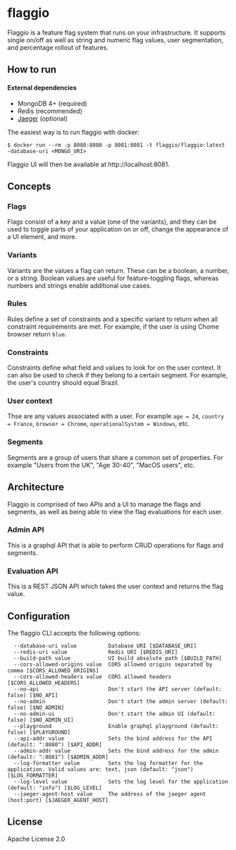 # flaggio

Flaggio is a feature flag system that runs on your infrastructure. It supports single on/off as well as string and numeric flag values, user segmentation, and percentage rollout of features.



## How to run

#### External dependencies

* MongoDB 4+ (required)
* Redis (recommended)
* [Jaeger](https://github.com/jaegertracing/jaeger) (optional)

The easiest way is to run flaggio with docker:

```shell script
$ docker run --rm -p 8080:8080 -p 8081:8081 -t flaggio/flaggio:latest -database-uri <MONGO_URI>
```

Flaggio UI will then be available at http://localhost:8081.

## Concepts

### Flags

Flags consist of a key and a value (one of the variants), and they can be used to toggle parts of your application on or off, change the appearance of a UI element, and more.

### Variants

Variants are the values a flag can return. These can be a boolean, a number, or a string. Boolean values are useful for feature-toggling flags, whereas numbers and strings enable additional use cases.

### Rules

Rules define a set of constraints and a specific variant to return when all constraint requirements are met. For example, if the user is using Chome browser return `blue`.

### Constraints

Constraints define what field and values to look for on the user context. It can also be used to check if they belong to a certain segment. For example, the user's country should equal Brazil.

### User context

Thse are any values associated with a user. For example `age = 24`, `country = France`, `browser = Chrome`, `operationalSystem = Windows`, etc.

### Segments

Segments are a group of users that share a common set of properties. For example "Users from the UK",  "Age 30-40", "MacOS users", etc.

## Architecture

Flaggio is comprised of two APIs and a UI to manage the flags and segments, as well as being able to view the flag evaluations for each user.

### Admin API

This is a graphql API that is able to perform CRUD operations for flags and segments.

### Evaluation API

This is a REST JSON API which takes the user context and returns the flag value.

## Configuration

The flaggio CLI accepts the following options:

 ```
   --database-uri value          Database URI [$DATABASE_URI]
   --redis-uri value             Redis URI [$REDIS_URI]
   --build-path value            UI build absolute path [$BUILD_PATH]
   --cors-allowed-origins value  CORS allowed origins separated by comma [$CORS_ALLOWED_ORIGINS]
   --cors-allowed-headers value  CORS allowed headers [$CORS_ALLOWED_HEADERS]
   --no-api                      Don't start the API server (default: false) [$NO_API]
   --no-admin                    Don't start the admin server (default: false) [$NO_ADMIN]
   --no-admin-ui                 Don't start the admin UI (default: false) [$NO_ADMIN_UI]
   --playground                  Enable graphql playground (default: false) [$PLAYGROUND]
   --api-addr value              Sets the bind address for the API (default: ":8080") [$API_ADDR]
   --admin-addr value            Sets the bind address for the admin (default: ":8081") [$ADMIN_ADDR]
   --log-formatter value         Sets the log formatter for the application. Valid values are: text, json (default: "json") [$LOG_FORMATTER]
   --log-level value             Sets the log level for the application (default: "info") [$LOG_LEVEL]
   --jaeger-agent-host value     The address of the jaeger agent (host:port) [$JAEGER_AGENT_HOST]
```

## License

Apache License 2.0